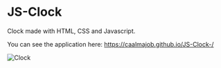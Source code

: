# JS-Clock

Clock made with HTML, CSS and Javascript.

You can see the application here: https://caalmajob.github.io/JS-Clock-/


![Clock](https://user-images.githubusercontent.com/93919747/142467908-d9a35925-4674-43e6-a106-13caa436a636.png)
